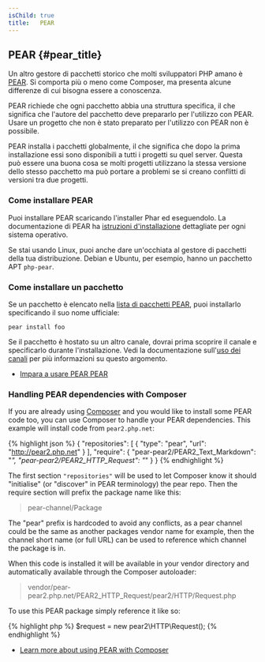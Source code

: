 ```yaml
---
isChild: true
title:   PEAR
---
```


## PEAR {#pear_title}

Un altro gestore di pacchetti storico che molti sviluppatori PHP amano è
[PEAR][1]. Si comporta più o meno come Composer, ma presenta alcune differenze
di cui bisogna essere a conoscenza.

PEAR richiede che ogni pacchetto abbia una struttura specifica, il che significa
che l'autore del pacchetto deve prepararlo per l'utilizzo con PEAR. Usare un
progetto che non è stato preparato per l'utilizzo con PEAR non è possibile.

PEAR installa i pacchetti globalmente, il che significa che dopo la prima
installazione essi sono disponibili a tutti i progetti su quel server. Questa
può essere una buona cosa se molti progetti utilizzano la stessa versione dello
stesso pacchetto ma può portare a problemi se si creano conflitti di versioni
tra due progetti.

### Come installare PEAR

Puoi installare PEAR scaricando l'installer Phar ed eseguendolo. La
documentazione di PEAR ha [istruzioni d'installazione][2] dettagliate per ogni
sistema operativo.

Se stai usando Linux, puoi anche dare un'occhiata al gestore di pacchetti della
tua distribuzione. Debian e Ubuntu, per esempio, hanno un pacchetto APT
`php-pear`.

### Come installare un pacchetto

Se un pacchetto è elencato nella [lista di pacchetti PEAR][3], puoi installarlo
specificando il suo nome ufficiale:

    pear install foo

Se il pacchetto è hostato su un altro canale, dovrai prima scoprire il canale
e specificarlo durante l'installazione. Vedi la documentazione
sull'[uso dei canali][4] per più informazioni su questo argomento.

* [Impara a usare PEAR PEAR][1]

### Handling PEAR dependencies with Composer

If you are already using [Composer][5] and you would like to install some PEAR code too, you can use
Composer to handle your PEAR dependencies. This example will install code from `pear2.php.net`:

{% highlight json %}
{
    "repositories": [
        {
            "type": "pear",
            "url": "http://pear2.php.net"
        }
    ],
    "require": {
        "pear-pear2/PEAR2_Text_Markdown": "*",
        "pear-pear2/PEAR2_HTTP_Request": "*"
    }
}
{% endhighlight %}

The first section `"repositories"` will be used to let Composer know it should "initialise"
(or "discover" in PEAR terminology) the pear repo. Then the require section will prefix the package
name like this:

> pear-channel/Package

The "pear" prefix is hardcoded to avoid any conflicts, as a pear channel could be the same as another packages vendor name for example, then the channel short name (or full URL) can be used
to reference which channel the package is in.

When this code is installed it will be available in your vendor directory and automatically
available through the Composer autoloader:

> vendor/pear-pear2.php.net/PEAR2_HTTP_Request/pear2/HTTP/Request.php

To use this PEAR package simply reference it like so:

{% highlight php %}
$request = new pear2\HTTP\Request();
{% endhighlight %}

* [Learn more about using PEAR with Composer][6]

[1]: http://pear.php.net/
[2]: http://pear.php.net/manual/it/installation.getting.php
[3]: http://pear.php.net/packages.php
[4]: http://pear.php.net/manual/it/guide.users.commandline.channels.php
[5]: /#composer_and_packagist
[6]: http://getcomposer.org/doc/05-repositories.md#pear
